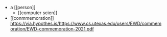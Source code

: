 - a [[person]]
	- [[computer scien]]
- [[conmmemoration]] https://via.hypothes.is/https://www.cs.utexas.edu/users/EWD/commemoration/EWD-commemoration-2021.pdf
